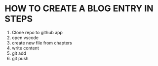 # HOW TO CREATE A BLOG ENTRY IN STEPS

1. Clone repo to github app
2. open vscode
3. create new file from chapters
4. write content
5. git add
6. git push